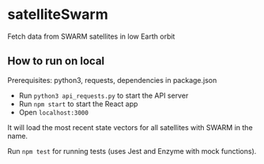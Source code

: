 # satelliteSwarm
Fetch data from SWARM satellites in low Earth orbit

## How to run on local

Prerequisites: python3, requests, dependencies in package.json

- Run `python3 api_requests.py` to start the API server
- Run `npm start` to start the React app
- Open `localhost:3000`

It will load the most recent state vectors for all satellites with SWARM in the name.

Run `npm test` for running tests (uses Jest and Enzyme with mock functions).
